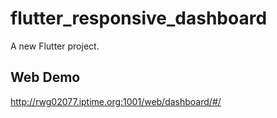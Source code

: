 # flutter_responsive_dashboard

A new Flutter project.

## Web Demo

http://rwg02077.iptime.org:1001/web/dashboard/#/
